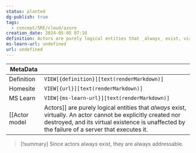 ```yaml
---
status: planted
dg-publish: true
tags:
  - concept/SRE/cloud/azure
creation_date: 2024-05-05 07:10
definition: Actors are purely logical entities that _always_ exist, virtually.
ms-learn-url: undefined
url: undefined
---
```


| MetaData   |                                              |
| ---------- | -------------------------------------------- |
| Definition | `VIEW[{definition}][text(renderMarkdown)]`   |
| Homesite   | `VIEW[{url}][text(renderMarkdown)]`          |
| MS Learn   | `VIEW[{ms-learn-url}][text(renderMarkdown)]` |
[[Actor model|Actors]] are purely logical entities that _always_ exist, virtually. An actor cannot be explicitly created nor destroyed, and its virtual existence is unaffected by the failure of a server that executes it. 

> [!summary] 
> Since actors always exist, they are always addressable.
